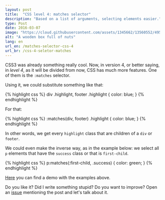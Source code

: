 ```yaml
---
layout: post
title:  "CSS level 4: matches selector"
description: "Based on a list of arguments, selecting elements easier."
type: Post
date: 2016-03-07
image: "https://cloud.githubusercontent.com/assets/1345662/13560552/4958f4e4-e3ff-11e5-8de4-20372d14ab0b.jpg"
alt: "A wooden box full of nuts"
lang: en
url_en: /matches-selector-css-4
url_br: /css-4-seletor-matches
---
```


CSS3 was already something really cool. Now, in version 4, or better saying, in *level 4*, as it will be divided from now, CSS has much more features. One of them is the `:matches` selector.

Using it, we could substitute something like that:

{% highlight css %}
div .highlight,
footer .highlight {
  color: blue;
}
{% endhighlight %}

For that:

{% highlight css %}
:matches(div, footer) .highlight {
  color: blue;
}
{% endhighlight %}

In other words, we get every `highlight` class that are children of a `div` or `footer`.

We could even make the inverse way, as in the example below: we select all `p` elements that have the `success` class or that is `first-child`.

{% highlight css %}
p:matches(:first-child, .success) {
  color: green;
}
{% endhighlight %}

[Here](http://codepen.io/raphaelfabeni/pen/LNGZYx/) you can find a demo with the examples above.

Do you like it? Did I write something stupid? Do you want to improve? Open an [issue](https://github.com/raphaelfabeni/raphaelfabeni.github.io/issues) mentioning the post and let's talk about it.
